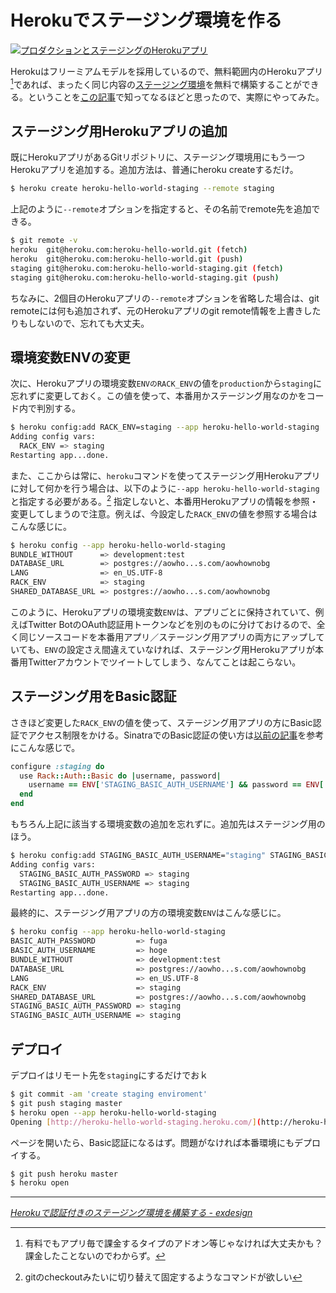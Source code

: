 # Herokuでステージング環境を作る

[![プロダクションとステージングのHerokuアプリ](/images/2011/02/20/ruby-heroku-staging-enviroment-01.png)](/images/2011/02/20/ruby-heroku-staging-enviroment-01.png)

Herokuはフリーミアムモデルを採用しているので、無料範囲内のHerokuアプリ[^1]であれば、まったく同じ内容の[ステージング環境](http://www.weblio.jp/content/%E3%82%B9%E3%83%86%E3%83%BC%E3%82%B8%E3%83%B3%E3%82%B0%E7%92%B0%E5%A2%83)を無料で構築することができる。ということを[この記事](http://blog.exdesign.jp/heroku)で知ってなるほどと思ったので、実際にやってみた。

<!-- READMORE -->


## ステージング用Herokuアプリの追加

既にHerokuアプリがあるGitリポジトリに、ステージング環境用にもう一つHerokuアプリを追加する。追加方法は、普通にheroku createするだけ。

~~~ sh
$ heroku create heroku-hello-world-staging --remote staging
~~~

上記のように`--remote`オプションを指定すると、その名前でremote先を追加できる。

~~~ sh
$ git remote -v
heroku  git@heroku.com:heroku-hello-world.git (fetch)
heroku  git@heroku.com:heroku-hello-world.git (push)
staging git@heroku.com:heroku-hello-world-staging.git (fetch)
staging git@heroku.com:heroku-hello-world-staging.git (push)
~~~

ちなみに、2個目のHerokuアプリの`--remote`オプションを省略した場合は、git remoteには何も追加されず、元のHerokuアプリのgit remote情報を上書きしたりもしないので、忘れても大丈夫。


## 環境変数ENVの変更

次に、Herokuアプリの環境変数`ENVのRACK_ENV`の値を`production`から`staging`に忘れずに変更しておく。この値を使って、本番用かステージング用なのかをコード内で判別する。

~~~ sh
$ heroku config:add RACK_ENV=staging --app heroku-hello-world-staging
Adding config vars:
  RACK_ENV => staging
Restarting app...done.
~~~

また、ここからは常に、`heroku`コマンドを使ってステージング用Herokuアプリに対して何かを行う場合は、以下のように`--app heroku-hello-world-staging`と指定する必要がある。[^2] 指定しないと、本番用Herokuアプリの情報を参照・変更してしまうので注意。例えば、今設定した`RACK_ENV`の値を参照する場合はこんな感じに。

~~~ sh
$ heroku config --app heroku-hello-world-staging
BUNDLE_WITHOUT      => development:test
DATABASE_URL        => postgres://aowho...s.com/aowhownobg
LANG                => en_US.UTF-8
RACK_ENV            => staging
SHARED_DATABASE_URL => postgres://aowho...s.com/aowhownobg
~~~

このように、Herokuアプリの環境変数`ENV`は、アプリごとに保持されていて、例えばTwitter BotのOAuth認証用トークンなどを別のものに分けておけるので、全く同じソースコードを本番用アプリ／ステージング用アプリの両方にアップしていても、`ENV`の設定さえ間違えていなければ、ステージング用Herokuアプリが本番用Twitterアカウントでツイートしてしまう、なんてことは起こらない。


## ステージング用をBasic認証

さきほど変更した`RACK_ENV`の値を使って、ステージング用アプリの方にBasic認証でアクセス制限をかける。SinatraでのBasic認証の使い方は[以前の記事](/2011/02/19/ruby-sinatra-rack-heroku-basic-auth)を参考にこんな感じで。

~~~ ruby
configure :staging do
  use Rack::Auth::Basic do |username, password|
    username == ENV['STAGING_BASIC_AUTH_USERNAME'] && password == ENV['STAGING_BASIC_AUTH_PASSWORD']
  end
end
~~~

もちろん上記に該当する環境変数の追加を忘れずに。追加先はステージング用のほう。

~~~ sh
$ heroku config:add STAGING_BASIC_AUTH_USERNAME="staging" STAGING_BASIC_AUTH_PASSWORD="staging" --app heroku-hello-world-staging
Adding config vars:
  STAGING_BASIC_AUTH_PASSWORD => staging
  STAGING_BASIC_AUTH_USERNAME => staging
Restarting app...done.
~~~

最終的に、ステージング用アプリの方の環境変数`ENV`はこんな感じに。

~~~ sh
$ heroku config --app heroku-hello-world-staging
BASIC_AUTH_PASSWORD         => fuga
BASIC_AUTH_USERNAME         => hoge
BUNDLE_WITHOUT              => development:test
DATABASE_URL                => postgres://aowho...s.com/aowhownobg
LANG                        => en_US.UTF-8
RACK_ENV                    => staging
SHARED_DATABASE_URL         => postgres://aowho...s.com/aowhownobg
STAGING_BASIC_AUTH_PASSWORD => staging
STAGING_BASIC_AUTH_USERNAME => staging
~~~


## デプロイ

デプロイはリモート先を`staging`にするだけでおｋ

~~~ sh
$ git commit -am 'create staging enviroment'
$ git push staging master
$ heroku open --app heroku-hello-world-staging
Opening [http://heroku-hello-world-staging.heroku.com/](http://heroku-hello-world-staging.heroku.com/)
~~~

ページを開いたら、Basic認証になるはず。問題がなければ本番環境にもデプロイする。

~~~ sh
$ git push heroku master
$ heroku open
~~~

---

<cite>[Herokuで認証付きのステージング環境を構築する - exdesign](http://blog.exdesign.jp/heroku)</cite>

[^1]: 有料でもアプリ毎で課金するタイプのアドオン等じゃなければ大丈夫かも？課金したことないのでわからず。
[^2]: gitのcheckoutみたいに切り替えて固定するようなコマンドが欲しい
